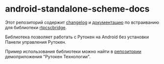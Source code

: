 # android-standalone-scheme-docs

Этот репозиторий содержит [changelog](CHANGELOG.md) и [документацию](docs/standalone_scheme_integration.md) по встраиванию для библиотеки [rtpcscbridge](https://search.maven.org/artifact/ru.rutoken.rtpcscbridge/rtpcscbridge).

Библиотека позволяет работать с Рутокен на Android без установки Панели управления Рутокен.

Пример использования библиотеки можно найти в [репозитории](https://github.com/AktivCo/rutoken-tech-android) демоприложения "Рутокен Технологии".
